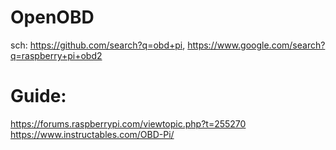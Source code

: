 # OpenOBD
sch: https://github.com/search?q=obd+pi, https://www.google.com/search?q=raspberry+pi+obd2

# Guide:
https://forums.raspberrypi.com/viewtopic.php?t=255270
https://www.instructables.com/OBD-Pi/
